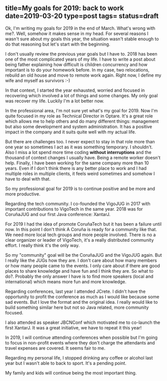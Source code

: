 title=My goals for 2019: back to work
date=2019-03-20
type=post
tags=
status=draft
---------

Ok, I'm writing my goals for 2019 in the end of March. What's wrong with me?.
Well, somehow it makes sense in my head. For several reasons I wasn't sure
about my goals this year, the situation wasn't stable enough to do that
reasoning but let's start with the beginning.

I don't usually review the previous year goals but I have to. 2018 has been one
of the most complicated years of my life. I have to write a post about being
father explaining how difficult is children concurrency and how important is to
do your homework before. In my case, two relocations, rebuild an old house and
move to remote work again. Right now, I define my wife and myself as survivors
:-)

In that context, I started the year exhausted, worried and focused in
recovering which involved a lot of things and some changes. My only goal was
recover my life. Luckily I'm a lot better now.

In the professional area, I'm not sure yet what's my goal for 2019. Now I'm
quite focused in my role as Technical Director in Optare. It's a great role
which allows me to help others and do many different things: management but
also some development and system administration. It has a positive impact in
the company and it suits quite well with my actual life.

But there are challenges too. I never expect to stay in that role more than one
year so sometimes I act as it was something temporary. I shouldn't. Also I miss
a lot spend more time coding **without interruptions** and the thousand of
context changes I usually have. Being a remote worker doesn't help. Finally,
I have been working for the same company more than 10 years. Even if I don't
think there is any better place to work and I had multiple roles in multiple
clients, it feels weird sometimes and somehow I have to deal with that.

So my professional goal for 2019 is to continue positive and be more and more
productive.

Regarding the tech community. I co-founded the VigoJUG in 2017 with important
contributions to VigoTech in the same year. 2018 was for CoruñaJUG and our
first Java conference: XantarJ.

For 2019 I had the idea of promote CoruñaTech but it has been a failure until
now. In this point I don't think A Coruña is ready for a community like that.
We need more local tech groups and more people involved. There is no a clear
organizer or leader of VigoTech, it's a really distributed community effort. I
really think it's the only way.

So my "community" goal will be the CoruñaJUG and the VigoJUG again. But
I really like the JUGs how they are. I don't care about how many members or how
many people came to the events. I only care about if there are good places to
share knowledge and have fun and I think they are. So what to do?. Probably the
only answer I have is to find more speakers (local and international) which
means more fun and more knowledge.

Regarding conferences, last year I attended JCrete. I didn't have the
opportunity to profit the conference as much as I would like because some sad
events. But I love the format and the original idea. I really would like to
build something similar here but not so Java related, more community focused.

I also attended as speaker JBCNConf which motivated me to co-launch the first
XantarJ. It was a great initiative, we have to repeat it this year!

In 2019, I will continue attending conferences when possible but I'm going to
focus in non-profit events where they don't charge the attendants and travel
expenses are covered. It seems fair to me.

Regarding my personal life, I stopped drinking any coffee or alcohol last year
but I wasn't able to back to sport. It's a pending point.

My family and kids will continue being the most important thing.
